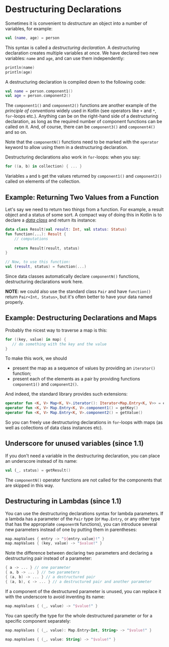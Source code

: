 [//]: # (title: Destructuring Declarations)

# Destructuring Declarations

Sometimes it is convenient to _destructure_ an object into a number of variables, for example:


```kotlin
val (name, age) = person 
```


This syntax is called a _destructuring declaration_. A destructuring declaration creates multiple variables at once.
We have declared two new variables: `name` and `age`, and can use them independently:


```kotlin
println(name)
println(age)
```


A destructuring declaration is compiled down to the following code:


```kotlin
val name = person.component1()
val age = person.component2()
```


The `component1()` and `component2()` functions are another example of the _principle of conventions_ widely used in Kotlin
(see operators like `+` and `*`, `for`-loops etc.).
Anything can be on the right-hand side of a destructuring declaration, as long as the required number of component functions can be called on it.
And, of course, there can be `component3()` and `component4()` and so on.

Note that the `componentN()` functions need to be marked with the `operator` keyword to allow using them in a destructuring declaration.

Destructuring declarations also work in `for`-loops: when you say:


```kotlin
for ((a, b) in collection) { ... }
```


Variables `a` and `b` get the values returned by `component1()` and `component2()` called on elements of the collection.

## Example: Returning Two Values from a Function

Let's say we need to return two things from a function. For example, a result object and a status of some sort.
A compact way of doing this in Kotlin is to declare a [_data class_](data-classes.md) and return its instance:


```kotlin
data class Result(val result: Int, val status: Status)
fun function(...): Result {
    // computations
    
    return Result(result, status)
}

// Now, to use this function:
val (result, status) = function(...)
```


Since data classes automatically declare `componentN()` functions, destructuring declarations work here.

**NOTE**: we could also use the standard class `Pair` and have `function()` return `Pair<Int, Status>`,
but it's often better to have your data named properly.

## Example: Destructuring Declarations and Maps

Probably the nicest way to traverse a map is this:


```kotlin
for ((key, value) in map) {
   // do something with the key and the value
}
```


To make this work, we should

* present the map as a sequence of values by providing an `iterator()` function;
* present each of the elements as a pair by providing functions `component1()` and `component2()`.

And indeed, the standard library provides such extensions:


```kotlin
operator fun <K, V> Map<K, V>.iterator(): Iterator<Map.Entry<K, V>> = entrySet().iterator()
operator fun <K, V> Map.Entry<K, V>.component1() = getKey()
operator fun <K, V> Map.Entry<K, V>.component2() = getValue()
```


So you can freely use destructuring declarations in `for`-loops with maps (as well as collections of data class instances etc).

## Underscore for unused variables (since 1.1)

If you don't need a variable in the destructuring declaration, you can place an underscore instead of its name:


```kotlin
val (_, status) = getResult()
```


The `componentN()` operator functions are not called for the components that are skipped in this way.

## Destructuring in Lambdas (since 1.1)

You can use the destructuring declarations syntax for lambda parameters.
If a lambda has a parameter of the `Pair` type (or `Map.Entry`, or any other type that has the appropriate `componentN` functions), you can introduce several new parameters instead of one by putting them in parentheses:


```kotlin
map.mapValues { entry -> "${entry.value}!" }
map.mapValues { (key, value) -> "$value!" }
```


Note the difference between declaring two parameters and declaring a destructuring pair instead of a parameter:


```kotlin
{ a -> ... } // one parameter
{ a, b -> ... } // two parameters
{ (a, b) -> ... } // a destructured pair
{ (a, b), c -> ... } // a destructured pair and another parameter
```


If a component of the destructured parameter is unused, you can replace it with the underscore to avoid inventing its name:


```kotlin
map.mapValues { (_, value) -> "$value!" }
```


You can specify the type for the whole destructured parameter or for a specific component separately:


```kotlin
map.mapValues { (_, value): Map.Entry<Int, String> -> "$value!" }

map.mapValues { (_, value: String) -> "$value!" }
```

